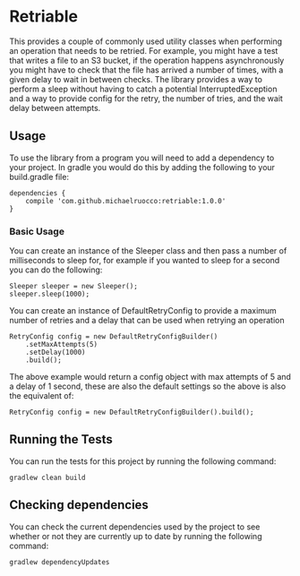 # Retriable

This provides a couple of commonly used utility classes when performing
an operation that needs to be retried. For example, you might have a test
that writes a file to an S3 bucket, if the operation happens asynchronously
you might have to check that the file has arrived a number of times, with a
given delay to wait in between checks. The library provides a way to perform
a sleep without having to catch a potential InterruptedException and a way to
provide config for the retry, the number of tries, and the wait delay between
attempts.

## Usage

To use the library from a program you will need to add a dependency to your project. In
gradle you would do this by adding the following to your build.gradle file:

```
dependencies {
    compile 'com.github.michaelruocco:retriable:1.0.0'
}
```

### Basic Usage

You can create an instance of the Sleeper class and then pass a number
of milliseconds to sleep for, for example if you wanted to sleep for a
second  you can do the following:

```
Sleeper sleeper = new Sleeper();
sleeper.sleep(1000);
```

You can create an instance of DefaultRetryConfig to provide a maximum
number of retries and a delay that can be used when retrying an operation

```
RetryConfig config = new DefaultRetryConfigBuilder()
    .setMaxAttempts(5)
    .setDelay(1000)
    .build();
```

The above example would return a config object with max attempts of 5
and a delay of 1 second, these are also the default settings so
the above is also the equivalent of:

```
RetryConfig config = new DefaultRetryConfigBuilder().build();
```

## Running the Tests

You can run the tests for this project by running the following command:

```
gradlew clean build
```

## Checking dependencies

You can check the current dependencies used by the project to see whether
or not they are currently up to date by running the following command:

```
gradlew dependencyUpdates
```
